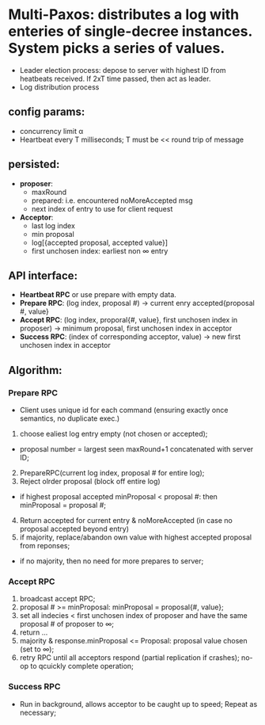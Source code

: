 # Multi-Paxos: distributes a log with enteries of single-decree instances. System picks a series of values. 
- Leader election process: depose to server with highest ID from heatbeats received. If 2xT time passed, then act as leader. 
- Log distribution process

## config params: 
- concurrency limit α
- Heartbeat every T milliseconds; T must be << round trip of message 

## persisted: 
- **proposer**: 
  - maxRound
  - prepared: i.e. encountered noMoreAccepted msg
  - next index of entry to use for client request
- **Acceptor**: 
  - last log index
  - min proposal
  - log[{accepted proposal, accepted value}]
  - first unchosen index: earliest non ∞ entry

## API interface: 
- **Heartbeat RPC** or use prepare with empty data. 
- **Prepare RPC**:  (log index, proposal #) → current enry accepted{proposal #, value}
- **Accept RPC**:  (log index, proporal{#, value}, first unchosen index in proposer) → minimum proposal, first unchosen index in acceptor
- **Success RPC**:  (index of corresponding acceptor, value) → new first unchosen index in acceptor

## Algorithm: 
### Prepare RPC
- Client uses unique id for each command (ensuring exactly once semantics, no duplicate exec.)
1. choose ealiest log entry empty (not chosen or accepted); 
  - proposal number = largest seen maxRound+1 concatenated with server ID; 
2. PrepareRPC(current log index, proposal # for entire log); 
3. Reject olrder proposal (block off entire log)
  - if highest proposal accepted minProposal < proposal #: then minProposal = proposal #; 
4. Return accepted for current entry & noMoreAccepted  (in case no proposal accepted beyond entry) 
5. if majority, replace/abandon own value with highest accepted proposal from reponses; 
  - if no majority, then no need for more prepares to server; 
### Accept RPC
1. broadcast accept RPC; 
2. proposal # >= minProposal: minProposal = proposal{#, value}; 
3. set all indecies < first unchosen index of proposer and have the same proposal # of proposer to ∞; 
4. return ... 
5. majority & response.minProposal <= Proposal: proposal value chosen (set to ∞); 
6. retry RPC until all acceptors respond (partial replication if crashes); no-op to qcuickly complete operation;
### Success RPC
- Run in background, allows acceptor to be caught up to speed; Repeat as necessary;
